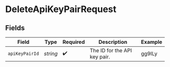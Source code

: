 # DeleteApiKeyPairRequest


## Fields

| Field                        | Type                         | Required                     | Description                  | Example                      |
| ---------------------------- | ---------------------------- | ---------------------------- | ---------------------------- | ---------------------------- |
| `apiKeyPairId`               | *string*                     | :heavy_check_mark:           | The ID for the API key pair. | gg9ILy                       |